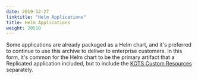 ```yaml
---
date: 2019-12-27
linktitle: "Helm Applications"
title: Helm Applications
weight: 20510
---
```


Some applications are already packaged as a Helm chart, and it's preferred to continue to use this archive to deliver to enterprise customers. In this form, it's common for the Helm chart to be the primary artifact that a Replicated application included, but to include the [KOTS Custom Resources](/vendor/packaging/kots-custom-resources/) separately.
